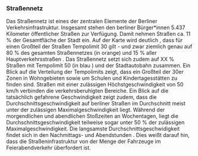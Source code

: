 ### Straßennetz
Das Straßennetz ist eines der zentralen Elemente der Berliner Verkehrsinfrastruktur. Insgesamt stehen den berliner Bürger*innen 5.437
 Kilometer öffentlicher Straßen zur Verfügung. Damit nehmen Straßen ca. 11 % der  Gesamtfläche der Stadt ein. Auf der Karte wird deutlich
 , dass für einen Großteil der Straßen Tempolimit 30 gilt - und zwar ziemlich genau auf 80 % des gesamten Straßennetzes (in orange) und 15
 % aller Hauptverkehrsstraßen . Das Straßennetz setzt sich zudem auf <span class="todo">XX %</span> Straßen mit Tempolimit 50 (in blau
 ) und der Stadtautobahn zusammen. Ein Blick auf die Verteilung der Tempolimits zeigt, dass ein Großteil der 30er Zonen in Wohngebieten
  sowie um Schulen und Kindertagesstätten zu finden sind. Straßen mit einer zulässigen Höchstgeschwindigkeit von 50 km/h verbinden die
   verkehrsberuhigten Bereiche. Ein Blick auf die tatsächlich gefahrene Geschwindigkeit zeigt zudem, dass die
    Durchschnittsgeschwindigkeit auf berliner Straßen im Durchschnitt meist unter der zulässigen Maximalgeschwindigkeit liegt. Während
     der morgendlichen und abendlichen Stoßzeiten an Wochentagen, liegt die Durchschnittsgeschwindigkeit teilweise sogar unter 50 % der
      zulässigen Maximalgeschwindigkeit. Die langsamste Durchschnittsgeschwidigkeit findet sich in den Nachmittags- und Abendstunden
      . Dies weißt darauf hin, dass die Straßeninfrastruktur von der Menge der Fahrzeuge im Feierabendverkehr überfordert ist. 
